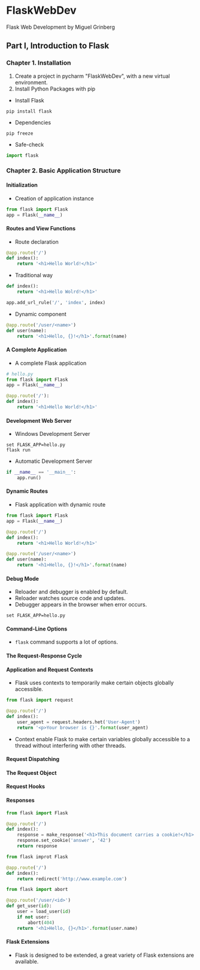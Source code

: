 # FlaskWebDev
Flask Web Development by Miguel Grinberg

## Part I, Introduction to Flask

### Chapter 1. Installation

1. Create a project in pycharm "FlaskWebDev", with a new virtual environment.
2. Install Python Packages with pip
* Install Flask
```commandline
pip install flask
```

* Dependencies
```commandline
pip freeze
```

* Safe-check
```python
import flask
```


### Chapter 2. Basic Application Structure

#### Initialization

* Creation of application instance
```python
from flask import Flask
app = Flask(__name__)
```

#### Routes and View Functions

* Route declaration
```python
@app.route('/')
def index():
    return '<h1>Hello World!</h1>'
```

* Traditional way
```python
def index():
    return '<h1>Hello Wolrd!</h1>'

app.add_url_rule('/', 'index', index)
```

* Dynamic component
```python
@app.route('/user/<name>')
def user(name):
    return '<h1>Hello, {}!</h1>'.format(name)
```

#### A Complete Application

* A complete Flask application
```python
# hello.py
from flask import Flask
app = Flask(__name__)

@app.route('/'):
def index():
    return '<h1>Hello World!</h1>'
```

#### Development Web Server

* Windows Development Server
```commandline
set FLASK_APP=hello.py
flask run
```

* Automatic Development Server
```python
if __name__ == '__main__':
    app.run()
```

#### Dynamic Routes

* Flask application with dynamic route
```python
from flask import Flask
app = Flask(__name__)

@app.route('/')
def index():
    return '<h1>Hello World!</h1>'

@app.route('/user/<name>')
def user(name):
    return '<h1>Hello, {}!</h1>'.format(name)
```

#### Debug Mode

* Reloader and debugger is enabled by default.
* Reloader watches source code and updates.
* Debugger appears in the browser when error occurs.
```commandline
set FLASK_APP=hello.py
```

#### Command-Line Options

* ```flask``` command supports a lot of options.

#### The Request-Response Cycle

#### Application and Request Contexts

* Flask uses contexts to temporarily make certain objects globally accessible.
```python
from flask import request

@app.route('/')
def index():
    user_agent = request.headers.het('User-Agent')
    return '<p>Your browser is {}'.format(user_agent)
```
* Context enable Flask to make certain variables globally accessible to a thread without interfering with other threads.

#### Request Dispatching

#### The Request Object

#### Request Hooks

#### Responses

```python
from flask import Flask

@app.route('/')
def index():
    response = make_response('<h1>This document carries a cookie!</h1>')
    response.set_cookie('answer', '42')
    return response
```

```python
from flask improt Flask

@app.route('/')
def index():
    return redirect('http://www.example.com')
```

```python
from flask import abort

@app.route('/user/<id>')
def get_user(id):
    user = load_user(id)
    if not user:
        abort(404)
    return '<h1>Hello, {}</h1>'.format(user.name)
```

#### Flask Extensions

* Flask is designed to be extended, a great variety of Flask extensions are available.